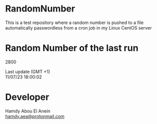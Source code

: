 # RandomNumber    
This is a test repository where a random number is pushed to a file automatically passwordless from a cron job in my Linux CentOS server    
# Random Number of the last run   
2800
      
Last update (GMT +1)    
11/07/23 18:00:02
# Developer    
Hamdy Abou El Anein   
hamdy.aea@protonmail.com
